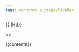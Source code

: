 ```yaml
---
tags: contents $:/tags/SideBar
---
```

{{||H3}}
<div class="tc-table-of-contents">
    <<toc-selective-expandable "wiki">>
</div>

{{contents}}